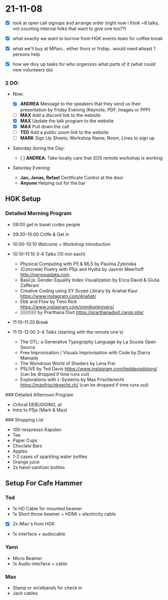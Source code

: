# 21-11-08

- [x] look at open call signups and arrange order (right now i think ~8 talks, not counting internal folks that want to give one too??)
- [x] what exactly we want to borrow from HGK events team for coffee break
- [x] what we'll buy at MParc.. either thurs or friday.. would need atleast 1 persons help
- [x] how we divy up tasks for who organizes what parts of it (what could new volunteers do)


### 2 DO:

- Now:
  - [x] **ANDREA** Message to the speakers that they send us their presentation by Friday Evening (Keynote, PDF, Images or PPP) 
  - [ ] **MAX** Add a discord link to the website
  - [x] **MAX** Update the talk program to the website
  - [x] **MAX** Pull down the call
  - [ ] **TED** Add a public zoom link to the website
  - [ ] **MARK** Sign Up Sheets: Workshop Name, Room, Lines to sign up

- Saturday during the Day:
  - [ ] **ANDREA**: Take locally care that SOS remote workshop is working

- Saturday Evening:
  - **Jan, Jonas, Refael** Certificate Control at the door
  - **Anyone** Helping out for the bar

## HGK Setup

### Detailed Morning Program

- 09:00 get in basel codes people
- 09:30–10:00 Coffe & Get in
- 10:00-10:10 Welcome + Workshop introduction
- 10:10–11:10 3-4 Talks (10 min each)
  - Physical Computing with P5 & ML5 by Paulina	Zybinska
  - (Concrete) Poetry with P5js and Hydra by Jasmin	Meerhoff http://nervousdata.com
  - Basil.js: Gender Equality Index Visualization by Erica David & Giulia	Zafferani
  - Creative Coding using XY Scope Library by Anahat Kaur https://www.instagram.com/4nahat/
  - Ebb and Flow by Timo Rick https://www.instagram.com/omnikontrovers/
  - ////////// by Prarthana	Dixit https://prarthanadixit.cargo.site/

- 11:10–11:20 Break

- 11:15-12:00 3-4 Talks (starting with the remote one's) 
  - The GTL: a Generative Typography Language by La Scuola Open Source
  - Free Improvisation / Visuals Improvisation with Code by Diarra Mamady
  - The Wondrous World of Shaders by Lena Frei
  - P5LIVE by Ted	Davis https://www.instagram.com/teddavisdotorg/ (can be dropped if time runs out)
  - Explorations with L-Systems by Max Frischknecht https://maxfrischknecht.ch/ (can be dropped if time runs out)

### Detailed Afternoon Program

- Critical DEBUGGING, at 
- Intro to P5js (Mark & Max)

### Shopping List

- 100 nespresso Kapslen
- Tee
- Paper Cups 
- Choclate Bars
- Apples
- 1-2 cases of sparkling water bottles
- Orange juice
- 2x hand-sanitizer bottles

## Setup For Cafe Hammer

### Ted

- 1x HD Cable for mounted beamer
- 1x Short throw beamer + HDMI + electricity cable  
- [x] 2x iMac's from HGK
- 1x interface + audiocable

### Yann

- Micro Beamer
- 1x Audio interface + cable 

### Max

- Stamp or wristbands for check in
- Jack cables 

